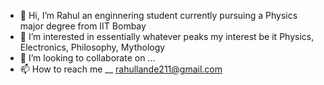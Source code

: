 - 👋 Hi, I’m Rahul an enginnering student currently pursuing a Physics major degree from IIT Bombay
- 👀 I’m interested in essentially whatever peaks my interest be it Physics, Electronics, Philosophy, Mythology
- 💞️ I’m looking to collaborate on ...
- 📫 How to reach me __ rahullande211@gmail.com

<!---
Raa-23/Raa-23 is a ✨ special ✨ repository because its `README.md` (this file) appears on your GitHub profile.
You can click the Preview link to take a look at your changes.
--->
